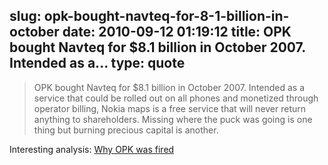 slug: opk-bought-navteq-for-8-1-billion-in-october
date: 2010-09-12 01:19:12
title: OPK bought Navteq for $8.1 billion in October 2007. Intended as a...
type: quote
---

> OPK bought Navteq for $8.1 billion in October 2007. Intended as a service that could be rolled out on all phones and monetized through operator billing, Nokia maps is a free service that will never return anything to shareholders. Missing where the puck was going is one thing but burning precious capital is another.

Interesting analysis: [Why OPK was fired](http://www.asymco.com/2010/09/10/why-opk-was-fired/)
